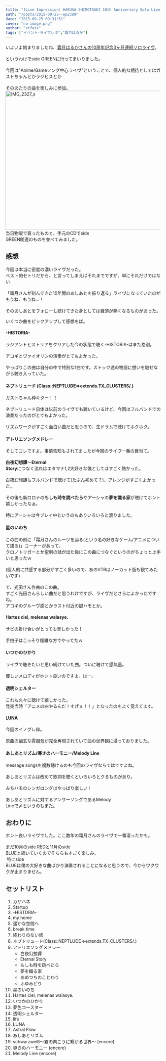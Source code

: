 ```yaml
---
title: "[Live Impression] HARUKA SHIMOTSUKI 10th Anniversary Solo Live \"Melody Line\" side GREEN"
path: "/posts/2015-09-25--wp2389"
date: "2015-09-25 09:31:51"
cover: "no-image.png"
author: "stfate"
tags: ["イベント･ライブレポ","霜月はるか"]
---
```


<style type="text/css">
<!--
p {white-space: pre-wrap};
-->
</style>

いよいよ始まりましたね、<a href="http://shimotsukin.com/10thlive/">霜月はるかさんの10周年記念3ヶ月連続ソロライヴ</a>。<br />
というわけでside GREENに行ってまいりました。<br />
今回は"Anime/Gameソング中心ライヴ"ということで、個人的な期待としてはガストちゃんとかラジヒスとか<br />
そのあたりの曲を楽しみに参加。
<a href="http://stfate.net/wp-content/uploads/2015/09/IMG_2327_s.jpg"><img src="http://stfate.net/wp-content/uploads/2015/09/IMG_2327_s-1024x768.jpg" alt="IMG_2327_s" width="600" height="450" class="alignnone size-large wp-image-2391" /></a>
当日物販で買ったものと、手元のCDでside GREEN関連のものを並べてみました。

<h2>感想</h2>

今回は本当に密度の濃いライヴだった。
ベスト的セトリだから、と言ってしまえばそれまでですが、単にそれだけではない<br />
「霜月さんが刻んできた10年間のあしあとを振り返る」ライヴになっていたのがもうね、もうね…！<br />
そのあしあとをフォローし続けてきた身としては目頭が熱くなるものがあった。

いくつか曲をピックアップして感想をば。

<h4>-HISTORIA-</h4>

ラジアントヒストリアをクリアした今の状態で聴く-HISTORIA-はまた格別。<br />
アコギとヴァイオリンの演奏がとてもよかった。<br />
やっぱりこの曲は自分の中で特別な1曲です。ストック達の物語に想いを馳せながら聴き入っていた。

<h4>ネプトリュード (Class::NEPTLUDE=>extends.TX_CLUSTERS/.)</h4>

ガストちゃん枠キター！！<br />
ネプトリュード自体は以前のライヴでも聴いているけど、今回はフルバンドでの演奏だったのがとてもよかった。<br />
リズムワークがすごく面白い曲だと思うので、生ドラムで聴けてホクホク。

<h4>アトリエソングメドレー</h4>

そしてコレですよ。事前告知もされてましたが今回のライヴ一番の目当て。<br />
<strong>白夜幻想譚</strong>～<strong>Eternal Story</strong>につなぐ流れはエタマナ1,2大好きな僕としてはすごく熱かった。<br />
白夜幻想譚もフルバンドで聴けて(たぶん初めて？)、アレンジがすごくよかった。<br />
その後も新ロロナの<strong>もしも時を跳べたら</strong>やアーシャの<strong>夢を識る家</strong>が聴けてホント嬉しかったなぁ。<br />
特にアーシャは今プレイ中というのもありいろいろと滾りました。

<h4>星のいのち</h4>

この曲の前に「霜月さんのルーツを辿る(という名の好きなゲーム/アニメについて語る)」コーナーがあって、
クロノトリガーとか聖剣の話が出た後にこの曲につなぐというのがちょっと上手いと思ったｗ<br />
(個人的に共感する部分がすごく多いので、あのVTRはノーカット版も観てみたいです)<br />
で、光田さん作曲のこの曲。
すごく光田さんらしい曲だと思うわけですが、ライヴだとさらによかったですね。
アコギのグルーヴ感とかラスト付近の鍵ハモとか。

<h4>Hartes ciel, melenas walasye.</h4>

サビの掛け合いがとっても楽しかった！<br />
手拍子はこっそり複雑な方でやってたｗ

<h4>いつかのひかり</h4>

ライヴで聴きたいと思い続けていた曲。ついに聴けて感無量。<br />
優しいメロディがホント良いのですよ。はー。

<h4>透明シェルター</h4>

これも久々に聴けて嬉しかった。
発売当時「アニメの曲やるんだ！すげぇ！！」となったのをよく覚えてます。

<h4>LUNA</h4>

今回のイノグレ枠。<br />
原曲の幽玄な雰囲気が完全再現されていて曲の世界観に浸っておりました。

<h4>あしあとリズム/導きのハーモニー/Melody Line</h4>

message songsを複数聴けるのも今回のライヴならではですよね。<br />
あしあとリズムは改めて歌詞を聴くといろいろとクるものがあり。<br />
みちハモのシンガロングはやっぱり楽しい！<br />
あしあとリズムに対するアンサーソングであるMelody Lineで〆というのもまた。

<h2>おわりに</h2>

ホント良いライヴでした。ここ数年の霜月さんのライヴで一番滾ったかも。<br />
まだ10月のside REDと11月のside BLUEと続いていくのでそちらもすごく楽しみ。<br />
特にside BLUEは僕の大好きな曲ばかり演奏されることになると思うので、今からワクワクが止まりません。

<h2>セットリスト</h2>

<ol>
<li>カザハネ</li>
<li>Startup</li>
<li>-HISTORIA-</li>
<li>my home</li>
<li>遥かな空間へ</li>
<li>break time</li>
<li>終わりのない旅</li>
<li>ネプトリュード(Class::NEPTLUDE=>extends.TX_CLUSTERS/.)</li>
<li>アトリエソングメドレー

<ul>
<li>白夜幻想譚</li>
<li>Eternal Story</li>
<li>もしも時を跳べたら</li>
<li>夢を織る家</li>
<li>あめつちのことわり</li>
<li>ふゆみどり</li>
</ul></li>
<li>星のいのち</li>
<li>Hartes ciel, melenas walasye.</li>
<li>いつかのひかり</li>
<li>夢色コースター</li>
<li>透明シェルター</li>
<li>life</li>
<li>LUNA</li>
<li>Astral Flow</li>
<li>あしあとリズム</li>
<li>schwarzweiß～霧の向こうに繋がる世界～ (encore)</li>
<li>導きのハーモニー (encore)</li>
<li>Melody Line (encore)</li>
</ol>
